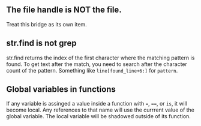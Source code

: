 ## The file handle is NOT the file.
Treat this bridge as its own item.

## str.find is not grep
str.find returns the index of the first character where the matching pattern is found.
To get text after the match, you need to search after the character count of the pattern. Something like `line[found_line+6:]` for `pattern`.

## Global variables in functions
If any variable is assinged a value inside a function with `=`, `==`, or `is`, it will become local.
Any references to that name will use the currrent value of the global variable. The local variable will be shadowed outside of its function.
